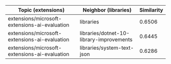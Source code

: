 | Topic (extensions) | Neighbor (libraries) | Similarity |
|-------------|-------------------|------------|
| extensions/microsoft-extensions-ai-evaluation | libraries | 0.6506 |
| extensions/microsoft-extensions-ai-evaluation | libraries/dotnet-10-library-improvements | 0.6445 |
| extensions/microsoft-extensions-ai-evaluation | libraries/system-text-json | 0.6286 |
